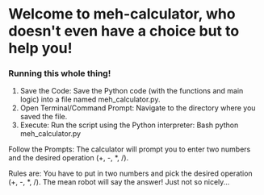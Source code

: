 # Welcome to meh-calculator, who doesn't even have a choice but to help you!

### Running this whole thing!

1. Save the Code: Save the Python code (with the functions and main logic) into a file named meh_calculator.py.
2. Open Terminal/Command Prompt: Navigate to the directory where you saved the file.
3. Execute: Run the script using the Python interpreter: Bash python meh_calculator.py

Follow the Prompts: The calculator will prompt you to enter two numbers and the desired operation (+, -, *, /).

Rules are: You have to put in two numbers and pick the desired operation (+, -, *, /). The mean robot will say the answer! Just not so nicely...
